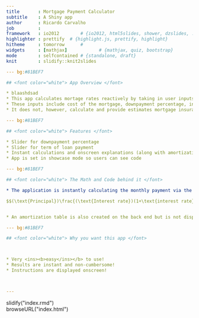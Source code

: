 ```yaml
--- 
title       : Mortgage Payment Calculator
subtitle    : A Shiny app
author      : Ricardo Carvalho
job         : 
framework   : io2012        # {io2012, html5slides, shower, dzslides, ...}
highlighter : prettify  # {highlight.js, prettify, highlight}
hitheme     : tomorrow      # 
widgets     : [mathjax]            # {mathjax, quiz, bootstrap}
mode        : selfcontained # {standalone, draft}
knit        : slidify::knit2slides

--- bg:#81BEF7

## <font color="white"> App Overview </font>

* blaashdsad
* This app calculates mortage rates reactively by taking in user inputs
* These inputs include cost of the mortgage, downpayment percentage, interest rate and term of the mortgage loan
* It does not, however, calculate and provide estimates mortgage insurance, real estate taxes, or homeowner's insurance

--- bg:#81BEF7

## <font color="white"> Features </font>

* Slider for downpayment percentage
* Slider for term of loan payment
* Instant calculations and onscreen explanations (along with amortization equation)
* App is set in showcase mode so users can see code

--- bg:#81BEF7

## <font color="white"> The Math and Code behind it </font>

* The application is instantly calculating the monthly payment via the following formula:

$$(\text{Principal})\frac{(\text{Interest rate})(1+\text{interest rate})^\text{Term}}{(1+\text{interest rate})^\text{Term}-1}$$


* An amortization table is also created on the back end but is not displayed so the results can remain streamlined

--- bg:#81BEF7

## <font color="white"> Why you want this app </font>



* Very <ins><b>easy</ins></b> to use!
* Results are instant and non-cumbersome!
* Instructions are displayed onscreen!



---
```


slidify("index.rmd")  
browseURL("index.html")
